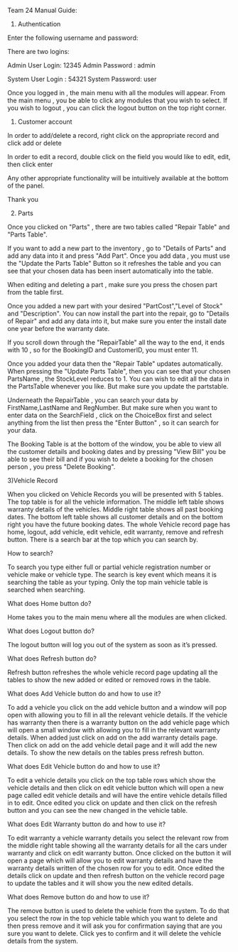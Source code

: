 Team 24 Manual Guide:

1) Authentication

Enter the following username and password:

There are two logins:

Admin User Login: 12345
Admin Password : admin

System User Login : 54321
System Password: user


Once you logged in , the main menu with all the modules will appear.
From the main menu , you be able to click any modules that you wish to select.
If you wish to logout , you can click the logout button on the top right corner.

1) Customer account

In order to add/delete a record, right click on the appropriate record and click add or delete

In order to edit a record, double click on the field you would like to edit, edit, then click enter

Any other appropriate functionality will be intuitively available at the bottom of the panel.

Thank you

2) Parts 

Once you clicked on "Parts" , there are two tables called "Repair Table" and "Parts Table".

If you want to add a new part to the inventory , go to "Details of Parts" and add any data into it and press "Add Part".
Once you add data , you must use the "Update the Parts Table" Button so it refreshes the table and you can see
that your chosen data has been insert automatically into the table. 

When editing and deleting a part , make sure you press the chosen part from the table first.

Once you added a new part with your desired "PartCost","Level of Stock" and "Description".
You can now install the part into the repair, go to "Details of Repair" and add any data into it,
but make sure you enter the install date one year before the warranty date.

If you scroll down through the "RepairTable" all the way to the end, it ends with 10 , so for the BookingID and CustomerID,
you must enter 11. 

Once you added your data then the "Repair Table" updates automatically. When pressing the "Update Parts Table", 
then you can see that your chosen PartsName , the StockLevel reduces to 1. You can wish to edit all the data in the PartsTable whenever you like.
But make sure you update the partstable.

Underneath the RepairTable , you can search your data by FirstName,LastName and RegNumber. 
But make sure when you want to enter data on the SearchField , click on the ChoiceBox first and select anything from the list
then press the "Enter Button" , so it can search for your data.

The Booking Table is at the bottom of the window, you be able to view all the customer details and booking dates and by pressing "View Bill"
you be able to see their bill and if you wish to delete a booking for the chosen person , you press "Delete Booking".

3)Vehicle Record

When you clicked on Vehicle Records you will be presented with 5 tables. The top table is for all the vehicle information. The middle left table shows warranty details of the vehicles. Middle right table shows all past booking dates. The bottom left table shows all customer details and on the bottom right you have the future booking dates. The whole Vehicle record page has home, logout, add vehicle, edit vehicle, edit warranty, remove and refresh button. There is a search bar at the top which you can search by.

How to search?

To search you type either full or partial vehicle registration number or vehicle make or vehicle type. The search is key event which means it is searching the table as your typing. Only the top main vehicle table is searched when searching.

What does Home button do?

Home takes you to the main menu where all the modules are when clicked.
 
What does Logout button do?

The logout button will log you out of the system as soon as it’s pressed.

What does Refresh button do?

Refresh button refreshes the whole vehicle record page updating all the tables to show the new added or edited or removed rows in the table.

What does Add Vehicle button do and how to use it?

To add a vehicle you click on the add vehicle button and a window will pop open with allowing you to fill in all the relevant vehicle details. If the vehicle has warranty then there is a warranty button on the add vehicle page which will open a small window with allowing you to fill in the relevant warranty details. When added just click on add on the add warranty details page. Then click on add on the add vehicle detail page and it will add the new details. To show the new details on the tables press refresh button.

What does Edit Vehicle button do and how to use it?

To edit a vehicle details you click on the top table rows which show the vehicle details and then click on edit vehicle button which will open a new page called edit vehicle details and will have the entire vehicle details filled in to edit. Once edited you click on update and then click on the refresh button and you can see the new changed in the vehicle table.

What does Edit Warranty button do and how to use it?

To edit warranty a vehicle warranty details you select the relevant row from the middle right table showing all the warranty details for all the cars under warranty and click on edit warranty button. Once clicked on the button it will open a page which will allow you to edit warranty details and have the warranty details written of the chosen row for you to edit. Once edited the details click on update and then refresh button on the vehicle record page to update the tables and it will show you the new edited details.

What does Remove button do and how to use it?

The remove button is used to delete the vehicle from the system. To do that you select the row in the top vehicle table which you want to delete and then press remove and it will ask you for confirmation saying that are you sure you want to delete. Click yes to confirm and it will delete the vehicle details from the system.

